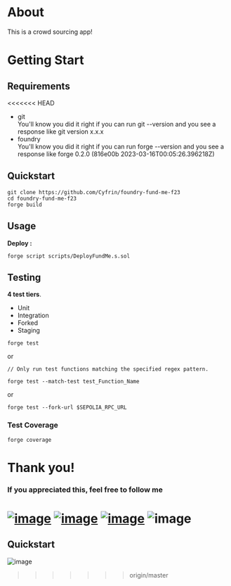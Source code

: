 # About

This is a crowd sourcing app!

# Getting Start

## Requirements

<<<<<<< HEAD
- git <br>
You'll know you did it right if you can run git --version and you see a response like git version x.x.x
- foundry <br>
You'll know you did it right if you can run forge --version and you see a response like forge 0.2.0 (816e00b 2023-03-16T00:05:26.396218Z)

## Quickstart

```
git clone https://github.com/Cyfrin/foundry-fund-me-f23
cd foundry-fund-me-f23
forge build
```

## Usage
__Deploy :__
```
forge script scripts/DeployFundMe.s.sol
```

## Testing
__4 test tiers__.

- Unit
- Integration
- Forked
- Staging

```
forge test
```
or

```
// Only run test functions matching the specified regex pattern.

forge test --match-test test_Function_Name
```
or

```
forge test --fork-url $SEPOLIA_RPC_URL
```
### Test Coverage
```
forge coverage
```

# Thank you!
### If you appreciated this, feel free to follow me

[![image](https://img.shields.io/badge/LinkedIn-0077B5?style=for-the-badge&logo=linkedin&logoColor=white)](https://www.linkedin.com/in/samir-webdeveloper)
[![image](https://img.shields.io/badge/-LeetCode-FFA116?style=for-the-badge&logo=LeetCode&logoColor=black)](https://leetcode.com/Samir_Alam/)
[![image](https://img.shields.io/badge/Instagram-E4405F?style=for-the-badge&logo=instagram&logoColor=white)](https://www.instagram.com/samir_ig_0/)
![image]()
=======
## Quickstart

![image](https://img.shields.io/badge/LinkedIn-0077B5?style=for-the-badge&logo=linkedin&logoColor=white)
>>>>>>> origin/master

